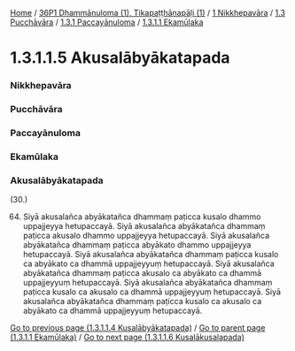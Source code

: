 
[Home](/) / [36P1 Dhammānuloma (1), Tikapaṭṭhānapāḷi (1)](../../../../../36P1.md) / [1 Nikkhepavāra](../../../../1.md) / [1.3 Pucchāvāra](../../../1.3.md) / [1.3.1 Paccayānuloma](../../1.3.1.md) / [1.3.1.1 Ekamūlaka](../1.3.1.1.md)

# 1.3.1.1.5 Akusalābyākatapada

### Nikkhepavāra

### Pucchāvāra

### Paccayānuloma

### Ekamūlaka

### Akusalābyākatapada

(30.)

64. Siyā akusalañca abyākatañca dhammaṃ paṭicca kusalo dhammo uppajjeyya hetupaccayā. Siyā akusalañca abyākatañca dhammaṃ paṭicca akusalo dhammo uppajjeyya hetupaccayā. Siyā akusalañca abyākatañca dhammaṃ paṭicca abyākato dhammo uppajjeyya hetupaccayā. Siyā akusalañca abyākatañca dhammaṃ paṭicca kusalo ca abyākato ca dhammā uppajjeyyuṃ hetupaccayā. Siyā akusalañca abyākatañca dhammaṃ paṭicca akusalo ca abyākato ca dhammā uppajjeyyuṃ hetupaccayā. Siyā akusalañca abyākatañca dhammaṃ paṭicca kusalo ca akusalo ca dhammā uppajjeyyuṃ hetupaccayā. Siyā akusalañca abyākatañca dhammaṃ paṭicca kusalo ca akusalo ca abyākato ca dhammā uppajjeyyuṃ hetupaccayā.

[Go to previous page (1.3.1.1.4 Kusalābyākatapada)](1.3.1.1.4.md) / [Go to parent page (1.3.1.1 Ekamūlaka)](../1.3.1.1.md) / [Go to next page (1.3.1.1.6 Kusalākusalapada)](1.3.1.1.6.md)


